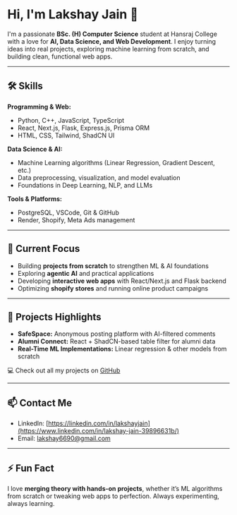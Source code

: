# Hi, I'm Lakshay Jain 👋

I'm a passionate **BSc. (H) Computer Science** student at Hansraj College with a love for **AI, Data Science, and Web Development**. I enjoy turning ideas into real projects, exploring machine learning from scratch, and building clean, functional web apps.  

---

## 🛠️ Skills

**Programming & Web:**  
- Python, C++, JavaScript, TypeScript  
- React, Next.js, Flask, Express.js, Prisma ORM  
- HTML, CSS, Tailwind, ShadCN UI  

**Data Science & AI:**  
- Machine Learning algorithms (Linear Regression, Gradient Descent, etc.)  
- Data preprocessing, visualization, and model evaluation  
- Foundations in Deep Learning, NLP, and LLMs  

**Tools & Platforms:**  
- PostgreSQL, VSCode, Git & GitHub  
- Render, Shopify, Meta Ads management  

---

## 🌱 Current Focus

- Building **projects from scratch** to strengthen ML & AI foundations  
- Exploring **agentic AI** and practical applications  
- Developing **interactive web apps** with React/Next.js and Flask backend  
- Optimizing **shopify stores** and running online product campaigns  

---

## 📂 Projects Highlights

- **SafeSpace:** Anonymous posting platform with AI-filtered comments  
- **Alumni Connect:** React + ShadCN-based table filter for alumni data  
- **Real-Time ML Implementations:** Linear regression & other models from scratch  

💻 Check out all my projects on [GitHub](https://github.com/lakshay-jainn)  

---

## 📫 Contact Me

- LinkedIn: [https://linkedin.com/in/lakshayjain](https://www.linkedin.com/in/lakshay-jain-39896631b/)
- Email: lakshay6690@gmail.com  

---

## ⚡ Fun Fact

I love **merging theory with hands-on projects**, whether it’s ML algorithms from scratch or tweaking web apps to perfection. Always experimenting, always learning.  
